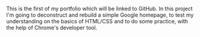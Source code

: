 This is the first of my portfolio which will be linked to GitHub. In this project I'm going to deconstruct and rebuild a simple Google homepage, to test my understanding on the basics of HTML/CSS and to do some practice, with the help of Chrome's developer tool.